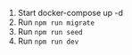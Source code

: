 1. Start docker-compose up -d
2. Run ```npm run migrate```
3. Run ```npm run seed```
4. Run ```npm run dev```

